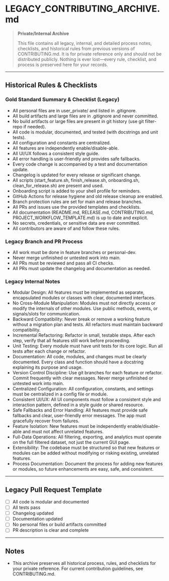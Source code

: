 # LEGACY_CONTRIBUTING_ARCHIVE.md

> **Private/Internal Archive**
> 
> This file contains all legacy, internal, and detailed process notes, checklists, and historical rules from previous versions of CONTRIBUTING.md. It is for private reference only and should not be distributed publicly. Nothing is ever lost—every rule, checklist, and process is preserved here for your records.

---

## Historical Rules & Checklists

### Gold Standard Summary & Checklist (Legacy)
- All personal files are in user_private/ and listed in .gitignore.
- All build artifacts and large files are in .gitignore and never committed.
- No build artifacts or large files are present in git history (use git filter-repo if needed).
- All code is modular, documented, and tested (with docstrings and unit tests).
- All configuration and constants are centralized.
- All features are independently enable/disable-able.
- All UI/UX follows a consistent style guide.
- All error handling is user-friendly and provides safe fallbacks.
- Every code change is accompanied by a test and documentation update.
- Changelog is updated for every release or significant change.
- All scripts (start_feature.sh, finish_release.sh, onboarding.sh, clean_for_release.sh) are present and used.
- Onboarding script is added to your shell profile for reminders.
- GitHub Actions for release hygiene and old release cleanup are enabled.
- Branch protection rules are set for main and release branches.
- All PRs and issues use the provided templates and checklists.
- All documentation (README.md, RELEASE.md, CONTRIBUTING.md, PROJECT_WORKFLOW_TEMPLATE.md) is up to date and explicit.
- No secrets, credentials, or sensitive data are ever committed.
- All contributors are aware of and follow these rules.

### Legacy Branch and PR Process
- All work must be done in feature branches or personal-dev.
- Never merge unfinished or untested work into main.
- All PRs must be reviewed and pass all CI checks.
- All PRs must update the changelog and documentation as needed.

### Legacy Internal Notes
- Modular Design: All features must be implemented as separate, encapsulated modules or classes with clear, documented interfaces.
- No Cross-Module Manipulation: Modules must not directly access or modify the internals of other modules. Use public methods, events, or signals/slots for communication.
- Backward Compatibility: Never break or remove a working feature without a migration plan and tests. All refactors must maintain backward compatibility.
- Incremental Refactoring: Refactor in small, testable steps. After each step, verify that all features still work before proceeding.
- Unit Testing: Every module must have unit tests for its core logic. Run all tests after each change or refactor.
- Documentation: All code, modules, and changes must be clearly documented. Every class and function should have a docstring explaining its purpose and usage.
- Version Control Discipline: Use git branches for each feature or refactor. Commit frequently with clear messages. Never merge unfinished or untested work into main.
- Centralized Configuration: All configuration, constants, and settings must be centralized in a config file or module.
- Consistent UI/UX: All UI components must follow a consistent style and interaction pattern, defined in a style guide or shared resource.
- Safe Fallbacks and Error Handling: All features must provide safe fallbacks and clear, user-friendly error messages. The app must gracefully recover from failures.
- Feature Isolation: New features must be independently enable/disable-able and must not affect unrelated features.
- Full-Data Operations: All filtering, exporting, and analytics must operate on the full filtered dataset, not just the current GUI page.
- Extensibility: The codebase must be structured so that new features or modules can be added without modifying or risking existing, unrelated features.
- Process Documentation: Document the process for adding new features or modules, so future enhancements are easy, safe, and consistent.

---

## Legacy Pull Request Template
- [ ] All code is modular and documented
- [ ] All tests pass
- [ ] Changelog updated
- [ ] Documentation updated
- [ ] No personal files or build artifacts committed
- [ ] PR description is clear and complete

---

## Notes
- This archive preserves all historical process, rules, and checklists for your private reference. For current contribution guidelines, see CONTRIBUTING.md. 